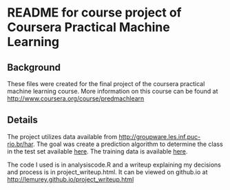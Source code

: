 # README for course project of Coursera Practical Machine Learning


## Background

These files were created for the final project of the coursera practical machine learning course.
More information on this course can be found at http://www.coursera.org/course/predmachlearn


## Details

The project utilizes data available from http://groupware.les.inf.puc-rio.br/har. The goal
was create a prediction algorithm to determine the class in the test set available 
[here](https://d396qusza40orc.cloudfront.net/predmachlearn/pml-testing.csv).
The training data is available [here](https://d396qusza40orc.cloudfront.net/predmachlearn/pml-training.csv).

The code I used is in analysiscode.R and a writeup explaining my decisions and process is in project_writeup.html.
It can be viewed on github.io at http://lemurey.github.io/project_writeup.html



